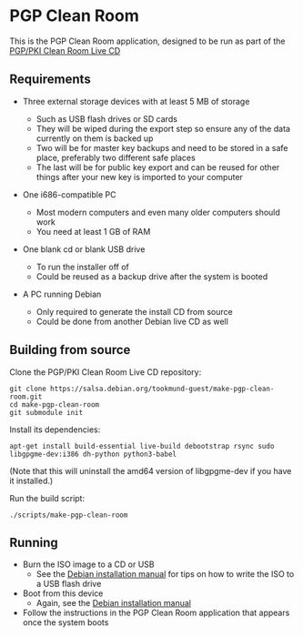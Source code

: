 PGP Clean Room
==============

This is the PGP Clean Room application, designed to be run as part of the
[PGP/PKI Clean Room Live CD](https://salsa.debian.org/tookmund-guest/make-pgp-clean-room)

Requirements
------------

 - Three external storage devices with at least 5 MB of storage
	- Such as USB flash drives or SD cards
	- They will be wiped during the export step so ensure any of the data currently on them is backed up
	- Two will be for master key backups and need to be stored in a safe place, preferably two different safe places
	- The last will be for public key export and can be reused for other things after your new key is imported to your computer
 - One i686-compatible PC
	- Most modern computers and even many older computers should work
	- You need at least 1 GB of RAM

 - One blank cd or blank USB drive
	- To run the installer off of
	- Could be reused as a backup drive after the system is booted

 - A PC running Debian
	- Only required to generate the install CD from source
	- Could be done from another Debian live CD as well

Building from source
-------------------

Clone the PGP/PKI Clean Room Live CD repository:

```
git clone https://salsa.debian.org/tookmund-guest/make-pgp-clean-room.git
cd make-pgp-clean-room
git submodule init
```

Install its dependencies:

```
apt-get install build-essential live-build debootstrap rsync sudo libgpgme-dev:i386 dh-python python3-babel
```
(Note that this will uninstall the amd64 version of libgpgme-dev if you have it installed.)

Run the build script:
```
./scripts/make-pgp-clean-room

```

Running
-------
 - Burn the ISO image to a CD or USB
	- See the [Debian installation manual](https://www.debian.org/releases/stretch/i386/ch04s03.html.en) for tips on how to write the ISO to a USB flash drive
 - Boot from this device
	- Again, see the [Debian installation manual](https://www.debian.org/releases/stretch/i386/ch05s01.html.en)
 - Follow the instructions in the PGP Clean Room application that appears once the system boots
